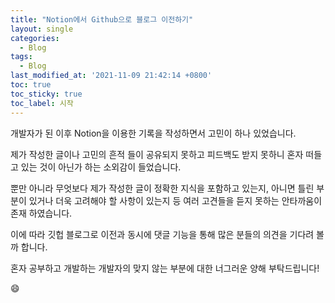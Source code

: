 ```yaml
---
title: "Notion에서 Github으로 블로그 이전하기"
layout: single
categories:
  - Blog
tags:
  - Blog
last_modified_at: '2021-11-09 21:42:14 +0800'
toc: true
toc_sticky: true
toc_label: 시작
---
```

개발자가 된 이후 Notion을 이용한 기록을 작성하면서 고민이 하나 있었습니다.

제가 작성한 글이나 고민의 흔적 들이 공유되지 못하고 피드백도 받지 못하니 혼자 떠들고 있는 것이 아닌가 하는 소외감이 들었습니다.

뿐만 아니라 무엇보다 제가 작성한 글이 정확한 지식을 포함하고 있는지, 아니면 틀린 부분이 있거나 더욱 고려해야 할 사항이 있는지 등 여러 고견들을 듣지 못하는 안타까움이 존재 하였습니다.

이에 따라 깃헙 블로그로 이전과 동시에 댓글 기능을 통해 많은 분들의 의견을 기다려 볼까 합니다.

혼자 공부하고 개발하는 개발자의 맞지 않는 부분에 대한 너그러운 양해 부탁드립니다!

:smile:


